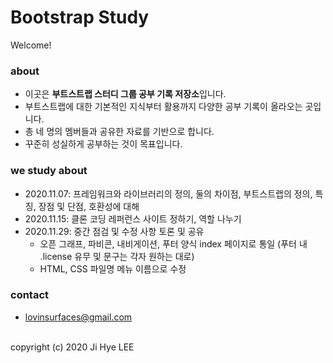# Bootstrap Study
Welcome!

### about
- 이곳은 **부트스트랩 스터디 그룹 공부 기록 저장소**입니다.
- 부트스트랩에 대한 기본적인 지식부터 활용까지 다양한 공부 기록이 올라오는 곳입니다.
- 총 네 명의 멤버들과 공유한 자료를 기반으로 합니다.
- 꾸준히 성실하게 공부하는 것이 목표입니다.

### we study about
- 2020.11.07: 프레임워크와 라이브러리의 정의, 둘의 차이점, 부트스트랩의 정의, 특징, 장점 및 단점, 호환성에 대해
- 2020.11.15: 클론 코딩 레퍼런스 사이트 정하기, 역할 나누기
- 2020.11.29: 중간 점검 및 수정 사항 토론 및 공유
    - 오픈 그래프, 파비콘, 내비게이션, 푸터 양식 index 페이지로 통일 (푸터 내 .license 유무 및 문구는 각자 원하는 대로)
    - HTML, CSS 파일명 메뉴 이름으로 수정

### contact
- lovinsurfaces@gmail.com

<br>
copyright (c) 2020 Ji Hye LEE
